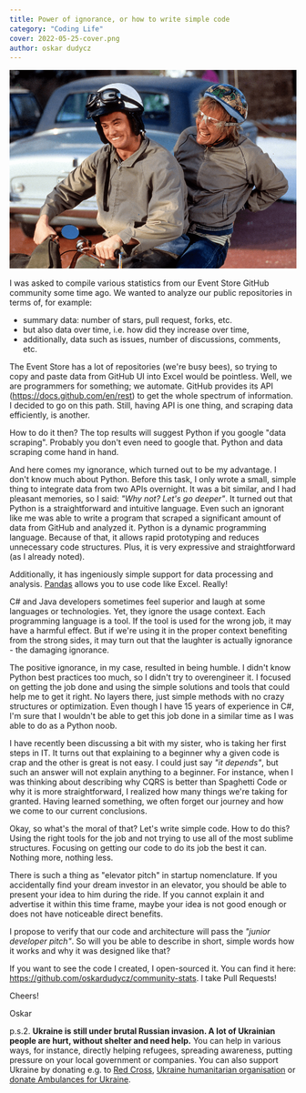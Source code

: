 ```yaml
---
title: Power of ignorance, or how to write simple code
category: "Coding Life"
cover: 2022-05-25-cover.png
author: oskar dudycz
---
```


![cover](2022-05-25-cover.png)

I was asked to compile various statistics from our Event Store GitHub community some time ago. We wanted to analyze our public repositories in terms of, for example:
- summary data: number of stars, pull request, forks, etc.
- but also data over time, i.e. how did they increase over time,
- additionally, data such as issues, number of discussions, comments, etc.

The Event Store has a lot of repositories (we're busy bees), so trying to copy and paste data from GitHub UI into Excel would be pointless. Well, we are programmers for something; we automate. GitHub provides its API (https://docs.github.com/en/rest) to get the whole spectrum of information. I decided to go on this path. Still, having API is one thing, and scraping data efficiently, is another.

How to do it then? The top results will suggest Python if you google "data scraping". Probably you don't even need to google that. Python and data scraping come hand in hand.

And here comes my ignorance, which turned out to be my advantage. I don't know much about Python. Before this task, I only wrote a small, simple thing to integrate data from two APIs overnight. It was a bit similar, and I had pleasant memories, so I said: _"Why not? Let's go deeper"_. It turned out that Python is a straightforward and intuitive language. Even such an ignorant like me was able to write a program that scraped a significant amount of data from GitHub and analyzed it. Python is a dynamic programming language. Because of that, it allows rapid prototyping and reduces unnecessary code structures. Plus, it is very expressive and straightforward (as I already noted).

Additionally, it has ingeniously simple support for data processing and analysis. [Pandas](https://pandas.pydata.org/) allows you to use code like Excel. Really!

C# and Java developers sometimes feel superior and laugh at some languages ​​or technologies. Yet, they ignore the usage context. Each programming language is a tool. If the tool is used for the wrong job, it may have a harmful effect. But if we're using it in the proper context benefiting from the strong sides, it may turn out that the laughter is actually ignorance - the damaging ignorance.

The positive ignorance, in my case, resulted in being humble. I didn't know Python best practices too much, so I didn't try to overengineer it. I focused on getting the job done and using the simple solutions and tools that could help me to get it right. No layers there, just simple methods with no crazy structures or optimization. Even though I have 15 years of experience in C#, I'm sure that I wouldn't be able to get this job done in a similar time as I was able to do as a Python noob.

I have recently been discussing a bit with my sister, who is taking her first steps in IT. It turns out that explaining to a beginner why a given code is crap and the other is great is not easy. I could just say _"it depends"_, but such an answer will not explain anything to a beginner. For instance, when I was thinking about describing why CQRS is better than Spaghetti Code or why it is more straightforward, I realized how many things we're taking for granted. Having learned something, we often forget our journey and how we come to our current conclusions.

Okay, so what's the moral of that? Let's write simple code. How to do this? Using the right tools for the job and not trying to use all of the most sublime structures. Focusing on getting our code to do its job the best it can. Nothing more, nothing less.

There is such a thing as "elevator pitch" in startup nomenclature. If you accidentally find your dream investor in an elevator, you should be able to present your idea to him during the ride. If you cannot explain it and advertise it within this time frame, maybe your idea is not good enough or does not have noticeable direct benefits.

I propose to verify that our code and architecture will pass the _"junior developer pitch"_. So will you be able to describe in short, simple words how it works and why it was designed like that?

If you want to see the code I created, I open-sourced it. You can find it here: https://github.com/oskardudycz/community-stats. I take Pull Requests!

Cheers!

Oskar

p.s.2. **Ukraine is still under brutal Russian invasion. A lot of Ukrainian people are hurt, without shelter and need help.** You can help in various ways, for instance, directly helping refugees, spreading awareness, putting pressure on your local government or companies. You can also support Ukraine by donating e.g. to [Red Cross](https://www.icrc.org/en/donate/ukraine), [Ukraine humanitarian organisation](https://savelife.in.ua/en/donate/) or [donate Ambulances for Ukraine](https://www.gofundme.com/f/help-to-save-the-lives-of-civilians-in-a-war-zone).
